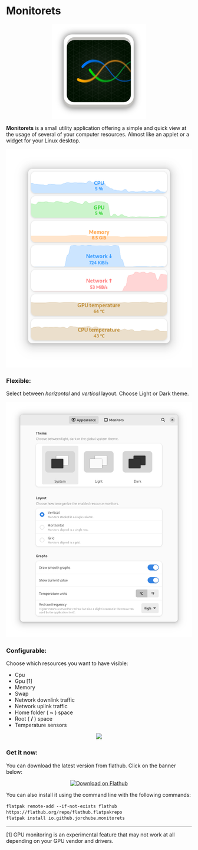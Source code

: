 # Monitorets

<p align="center">
    <img src="https://raw.githubusercontent.com/jorchube/monitorets/master/imgs/logo.svg" />
</p>

**Monitorets** is a small utility application offering a simple and quick view at the usage of several of your computer resources. Almost like an applet or a widget for your Linux desktop.

<p align="center">
    <img src="https://raw.githubusercontent.com/jorchube/monitorets/master/imgs/main.png" />
</p>

### Flexible:

Select between *horizontal* and *vertical* layout. Choose Light or Dark theme.

<p align="center">
    <img src="https://raw.githubusercontent.com/jorchube/monitorets/master/imgs/preferences_appearance.png" />
</p>

### Configurable:

Choose which resources you want to have visible:
* Cpu
* Gpu \[1\]
* Memory
* Swap
* Network downlink traffic
* Network uplink traffic
* Home folder ( **~** ) space
* Root ( **/** ) space
* Temperature sensors

<p align="center">
    <img src="https://raw.githubusercontent.com/jorchube/monitorets/master/imgs/preferences_monitors.png" />
</p>

### Get it now:

You can download the latest version from flathub. Click on the banner below:

<p align="center">
    <a href='https://flathub.org/apps/details/io.github.jorchube.monitorets'>
        <img width='240' alt='Download on Flathub' src='https://flathub.org/assets/badges/flathub-badge-en.png'/>
    </a>
</p>

You can also install it using the command line with the following commands:

```
flatpak remote-add --if-not-exists flathub https://flathub.org/repo/flathub.flatpakrepo
flatpak install io.github.jorchube.monitorets
```

---

\[1\] GPU monitoring is an experimental feature that may not work at all depending on your GPU vendor and drivers.
